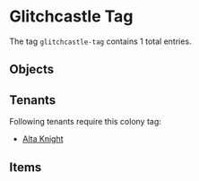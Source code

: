# Glitchcastle Tag

The tag `glitchcastle-tag` contains 1 total entries.

## Objects

## Tenants

Following tenants require this colony tag:

- [Alta Knight](https://ceterai.github.io/MyEnternia/Wiki/AltaKnight)

## Items

